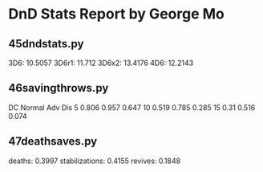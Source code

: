 # DnD Stats Report by George Mo

## 45dndstats.py

3D6: 10.5057
3D6r1: 11.712
3D6x2: 13.4176
4D6: 12.2143

## 46savingthrows.py

DC		Normal		Adv		Dis
5		0.806		0.957	0.647
10		0.519		0.785	0.285
15		0.31		0.516	0.074

## 47deathsaves.py

deaths: 0.3997
stabilizations: 0.4155
revives: 0.1848
